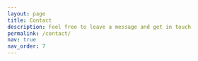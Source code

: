 ```yaml
---
layout: page
title: Contact
description: Feel free to leave a message and get in touch
permalink: /contact/
nav: true
nav_order: 7
---
```


<form accept-charset="UTF-8" action="https://formkeep.com/panjwal1111@gmail.com" method="POST">
  <!-- <input type="email" name="email" placeholder="Your Email">
  <input type="text" name="name" placeholder="Your Name">
  <input type="hidden" name="utf8" value="✓">
  <button type="submit">Submit</button> -->
</form>

<div id="formkeep-embed" data-formkeep-url="https://formkeep.com/p/6e4c137f2c1d8d5afe29f5b2f4262daa?embedded=1"></div>

<script type="text/javascript" src="https://pym.nprapps.org/pym.v1.min.js"></script>
<script type="text/javascript" src="https://formkeep-production-herokuapp-com.global.ssl.fastly.net/formkeep-embed.js"></script>

<!-- Get notified when the form is submitted, add your own code below: -->


<script>
const formkeepEmbed = document.querySelector('#formkeep-embed')

formkeepEmbed.addEventListener('formkeep-embed:submitting', _event => {
  console.log('Submitting form...')
})

formkeepEmbed.addEventListener('formkeep-embed:submitted', _event => {
  console.log('Submitted form...')
})
</script>
